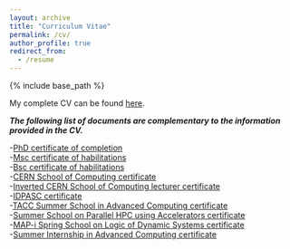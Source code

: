 ```yaml
---
layout: archive
title: "Curriculum Vitae"
permalink: /cv/
author_profile: true
redirect_from:
  - /resume
---
```


{% include base_path %}

My complete CV can be found [here](https://ampereira90.github.io/files/cv_certificates/cv.pdf).

***The following list of documents are complementary to the information provided in the CV.***

-[PhD certificate of completion](https://ampereira90.github.io/files/cv_certificates/certificado_phd.pdf) <br />
-[Msc certificate of habilitations](https://ampereira90.github.io/files/cv_certificates/habilitation_certificate_Msc.pdf) <br />
-[Bsc certificate of habilitations](https://ampereira90.github.io/files/cv_certificates/habilitation_certificate_Bsc.pdf) <br />
-[CERN School of Computing certificate](https://ampereira90.github.io/files/cv_certificates/csc_certificate.pdf) <br />
-[Inverted CERN School of Computing lecturer certificate](https://ampereira90.github.io/files/cv_certificates/iCSC2015_lecturer_certificate.pdf) <br />
-[IDPASC certificate](https://ampereira90.github.io/files/cv_certificates/idpasc_certificate.pdf) <br />
-[TACC Summer School in Advanced Computing certificate](https://ampereira90.github.io/files/cv_certificates/summer_tacc.pdf) <br />
-[Summer School on Parallel HPC using Accelerators certificate](https://ampereira90.github.io/files/cv_certificates/summer_hpca.pdf) <br />
-[MAP-i Spring School on Logic of Dynamic Systems certificate](https://ampereira90.github.io/files/cv_certificates/mapi_logic_systems.pdf) <br />
-[Summer Internship in Advanced Computing certificate](https://ampereira90.github.io/files/cv_certificates/cert._summer_internship_in_advanced_computing.pdf)

